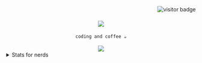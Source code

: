 <img align="right" src="https://visitor-badge.laobi.icu/badge?page_id=ruanzerah.ruanzerah" alt="visitor badge" />

<h1 align="center">
    <img src="https://readme-typing-svg.herokuapp.com/?font=Righteous&size=35&center=true&vCenter=true&width=500&height=70&duration=4000&lines=Hi+There!+👋;+I'm+Ruan!;" />
</h1>

<div align="center">
<code>coding and coffee ☕</code>
</div>
    
<br/>
<div align="center">
    <img src="https://skillicons.dev/icons?i=java" /><br>
</div>

<details><summary>Stats for nerds</summary>
<div align="center" align-items="center">
      <img src="https://github-readme-stats.vercel.app/api/top-langs/?username=ruanzerah&layout=compact" alt="Top Langs">
</div>
</details>
